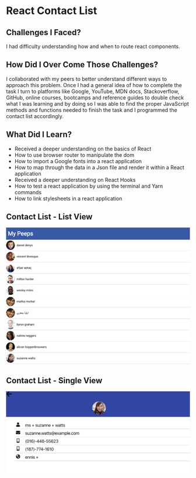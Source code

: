 # React Contact List


## Challenges I Faced?

I had difficulty understanding how and when to route react components.

## How Did I Over Come Those Challenges? 

I collaborated with my peers to better understand different ways to approach this problem. Once I had a general idea of how to complete the task I turn to platforms like Google, YouTube, MDN docs, Stackoverflow, GitHub, online courses, bootcamps and reference guides to double check what I was learning and by doing so I was able to find the proper JavaScript methods and functions needed to finish the task and I programmed the contact list accordingly.

## What Did I Learn? 

* Received a deeper understanding on the basics of React
* How to use browser router to manipulate the dom 
* How to import a Google fonts into a react application
* How to map through the data in a Json file and render it within a React application
* Received a deeper understanding on React Hooks 
* How to test a react application by using the terminal and Yarn commands
* How to link stylesheets in a react application


## Contact List - List View
![List View Screenshot](reactContactListview.png)


## Contact List - Single View
![Single View Screenshot](reactContactSingleview.png)


